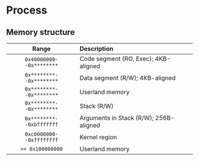 # Process
## Memory structure

| Range                    | Description                            |
| :----------------------: | :------------------------------------- |
| `0x40000000--0x********` | Code segment (RO, Exec); 4KB-aligned   |
| `0x********--0x********` | Data segment (R/W); 4KB-aligned        |
| `0x********--0x********` | Userland memory                        |
| `0x********--0x********` | Stack (R/W)                            |
| `0x********--0xbfffffff` | Arguments in Stack (R/W); 256B-aligned |
| `0xc0000000--0xffffffff` | Kernel region                          |
| `>= 0x100000000`         | Userland memory                        |
